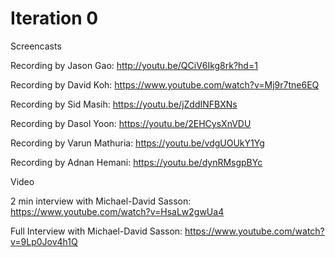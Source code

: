 # Iteration 0

Screencasts

Recording by Jason Gao: http://youtu.be/QCiV6Ikg8rk?hd=1

Recording by David Koh: https://www.youtube.com/watch?v=Mj9r7tne6EQ 

Recording by Sid Masih: https://youtu.be/jZddINFBXNs

Recording by Dasol Yoon: https://youtu.be/2EHCysXnVDU

Recording by Varun Mathuria: https://youtu.be/vdgUOUkY1Yg

Recording by Adnan Hemani: https://youtu.be/dynRMsgpBYc


Video

2 min interview with Michael-David Sasson: https://www.youtube.com/watch?v=HsaLw2gwUa4

Full Interview with Michael-David Sasson: https://www.youtube.com/watch?v=9Lp0Jov4h1Q

